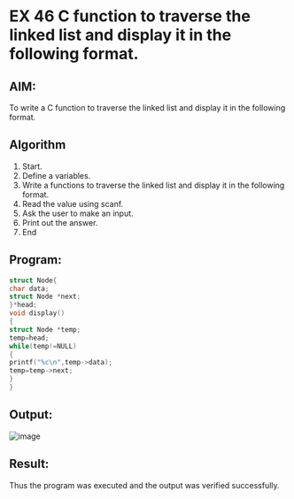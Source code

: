 # EX 46 C function to traverse the linked list and display it in the following format.
## AIM:
To write a C function to traverse the linked list and display it in the following format.

## Algorithm
1. Start.
2. Define a variables.
3. Write a functions to traverse the linked list and display it in the following format.
4. Read the value using scanf.
5. Ask the user to make an input.
6. Print out the answer.
7. End

## Program:
```c
struct Node{ 
char data;
struct Node *next;
}*head;
void display()
{
struct Node *temp; 
temp=head; 
while(temp!=NULL)
{
printf("%c\n",temp->data); 
temp=temp->next;
}
}

```

## Output:
![image](https://github.com/user-attachments/assets/dcb02c0e-f0e5-4291-814b-090258a534c5)



## Result:
Thus the program was executed and the output was verified successfully.
